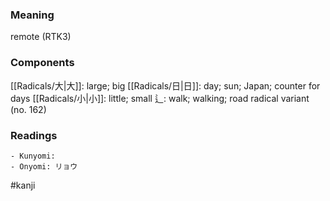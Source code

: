 ### Meaning

remote (RTK3)

### Components

[[Radicals/大|大]]: large; big [[Radicals/日|日]]: day; sun; Japan; counter for days [[Radicals/小|小]]: little; small 辶: walk; walking; road radical variant (no. 162)

### Readings

```
- Kunyomi: 
- Onyomi: リョウ
```

#kanji